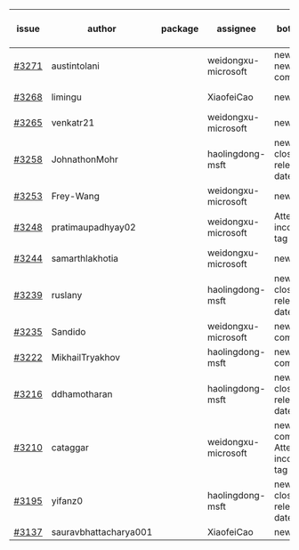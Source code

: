 | issue | author | package | assignee | bot advice | created date of issue | target release date | date from target |
| ------ | ------ | ------ | ------ | ------ | ------ | ------ | :-----: |
| [#3271](https://github.com/Azure/sdk-release-request/issues/3271) | austintolani |  | weidongxu-microsoft | new issue. new comment. | 10-12 | fail to get. |  |
| [#3268](https://github.com/Azure/sdk-release-request/issues/3268) | limingu |  | XiaofeiCao | new issue. | 10-12 | fail to get. |  |
| [#3265](https://github.com/Azure/sdk-release-request/issues/3265) | venkatr21 |  | weidongxu-microsoft | new issue. | 10-12 | fail to get. |  |
| [#3258](https://github.com/Azure/sdk-release-request/issues/3258) | JohnathonMohr |  | haolingdong-msft | new issue. close to release date.  | 10-11 | 10-13 | 0 |
| [#3253](https://github.com/Azure/sdk-release-request/issues/3253) | Frey-Wang |  | weidongxu-microsoft | new issue. | 10-09 | 10-17 |  |
| [#3248](https://github.com/Azure/sdk-release-request/issues/3248) | pratimaupadhyay02 |  | weidongxu-microsoft | Attention to inconsistent tag | 10-07 | 10-25 |  |
| [#3244](https://github.com/Azure/sdk-release-request/issues/3244) | samarthlakhotia |  | weidongxu-microsoft | new issue. | 10-06 | 10-19 |  |
| [#3239](https://github.com/Azure/sdk-release-request/issues/3239) | ruslany |  | haolingdong-msft | new issue. close to release date.  | 10-04 | 10-12 | -1 |
| [#3235](https://github.com/Azure/sdk-release-request/issues/3235) | Sandido |  | weidongxu-microsoft | new comment. | 09-30 | 10-17 |  |
| [#3222](https://github.com/Azure/sdk-release-request/issues/3222) | MikhailTryakhov |  | haolingdong-msft | new comment. | 09-28 | 10-05 |  |
| [#3216](https://github.com/Azure/sdk-release-request/issues/3216) | ddhamotharan |  | haolingdong-msft | new issue. close to release date.  | 09-27 | 10-11 | -2 |
| [#3210](https://github.com/Azure/sdk-release-request/issues/3210) | cataggar |  | weidongxu-microsoft | new comment. Attention to inconsistent tag | 09-26 | 10-31 |  |
| [#3195](https://github.com/Azure/sdk-release-request/issues/3195) | yifanz0 |  | haolingdong-msft | new issue. close to release date.  | 09-19 | 10-12 | -1 |
| [#3137](https://github.com/Azure/sdk-release-request/issues/3137) | sauravbhattacharya001 |  | XiaofeiCao | new issue. | 09-02 | 10-17 |  |
